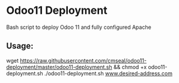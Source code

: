 # Odoo11 Deployment
Bash script to deploy Odoo 11 and fully configured Apache

## Usage:
wget https://raw.githubusercontent.com/cmseal/odoo11-deployment/master/odoo11-deployment.sh && chmod +x odoo11-deployment.sh
./odoo11-deployment.sh www.desired-address.com
